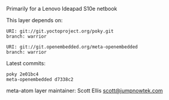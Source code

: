 Primarily for a Lenovo Ideapad S10e netbook

This layer depends on:

    URI: git://git.yoctoproject.org/poky.git
    branch: warrior

    URI: git://git.openembedded.org/meta-openembedded
    branch: warrior

Latest commits:

    poky 2e01bc4
    meta-openembedded d7338c2

meta-atom layer maintainer: Scott Ellis <scott@jumpnowtek.com>
